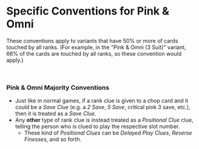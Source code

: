 # Specific Conventions for Pink & Omni

These conventions apply to variants that have 50% or more of cards touched by all ranks. (For example, in the "Pink & Omni (3 Suit)" variant, 66% of the cards are touched by all ranks, so these convention would apply.)

<br />

### Pink & Omni Majority Conventions

- Just like in normal games, if a rank clue is given to a chop card and it could be a *Save Clue* (e.g. a *2 Save*, *5 Save*, critical pink 3 save, etc.), then it is treated as a *Save Clue*.
- Any **other** type of rank clue is instead treated as a *Positional Clue* clue, telling the person who is clued to play the respective slot number.
  - These kind of *Positional Clues* can be *Delayed Play Clues*, *Reverse Finesses*, and so forth.
